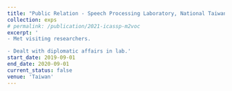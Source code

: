 ```yaml
---
title: "Public Relation - Speech Processing Laboratory, National Taiwan University"
collection: exps
# permalink: /publication/2021-icassp-m2voc
excerpt: '
- Met visiting researchers.

- Dealt with diplomatic affairs in lab.'
start_date: 2019-09-01
end_date: 2020-09-01
current_status: false
venue: 'Taiwan'
---
```

